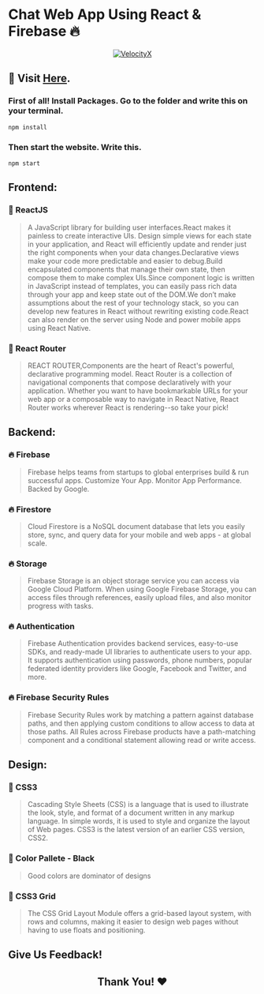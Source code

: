 # Chat Web App Using React & Firebase 🔥

<p align="center">
  <a href="https://project-react-chat-app.netlify.app/" target="_blank">
    <img src="https://firebasestorage.googleapis.com/v0/b/react-chat-app-2887b.appspot.com/o/chat-images%2FScreenshot%20(112).png?alt=media&token=7f9f4456-16e1-4ff5-ac00-b6d40b49afce"   alt="VelocityX">
  </a>
</p>


## 🔗 Visit  [Here](https://project-react-chat-app.netlify.app/).

### First of all! Install Packages. Go to the folder and write this on your terminal.

```npm
npm install
```

### Then start the website. Write this.

```npm
npm start
```

## Frontend:

### 🔖 ReactJS

>A JavaScript library for building user interfaces.React makes it painless to create interactive UIs. Design simple views for each state in your application, and React will efficiently update and render just the right components when your data changes.Declarative views make your code more predictable and easier to debug.Build encapsulated          components that manage their own state, then compose them to make complex UIs.Since component logic is written in JavaScript instead of templates, you can easily pass rich     data through your app and keep state out of the DOM.We don’t make assumptions about the rest of your technology stack, so you can develop new features in React without         rewriting existing code.React can also render on the server using Node and power mobile apps using React Native.
  
### 🔖 React Router

>REACT ROUTER,Components are the heart of React's powerful, declarative programming model. React Router is a collection of navigational components that compose declaratively     with your application. Whether you want to have bookmarkable URLs for your web app or a composable way to navigate in React Native, React Router works wherever React is      rendering--so take your pick!
    

## Backend:

### 🔥 Firebase

>Firebase helps teams from startups to global enterprises build & run successful apps. Customize Your App. Monitor App Performance. Backed by Google.

### 🔥 Firestore

>Cloud Firestore is a NoSQL document database that lets you easily store, sync, and query data for your mobile and web apps - at global scale.

### 🔥 Storage

>Firebase Storage is an object storage service you can access via Google Cloud Platform. When using Google Firebase Storage, you can access files through references, easily upload files, and also monitor progress with tasks.

### 🔥 Authentication

>Firebase Authentication provides backend services, easy-to-use SDKs, and ready-made UI libraries to authenticate users to your app. It supports authentication using passwords, phone numbers, popular federated identity providers like Google, Facebook and Twitter, and more.

### 🔥 Firebase Security Rules

>Firebase Security Rules work by matching a pattern against database paths, and then applying custom conditions to allow access to data at those paths. All Rules across Firebase products have a path-matching component and a conditional statement allowing read or write access.

## Design:

### 🚀 CSS3

>Cascading Style Sheets (CSS) is a language that is used to illustrate the look, style, and format of a document written in any markup language. In simple words, it is used to style and organize the layout of Web pages. CSS3 is the latest version of an earlier CSS version, CSS2.

### 🚀 Color Pallete - Black

>Good colors are dominator of designs

### 🚀 CSS3 Grid

>The CSS Grid Layout Module offers a grid-based layout system, with rows and columns, making it easier to design web pages without having to use floats and positioning.


## Give Us Feedback!
## <div align='center'> Thank You! ❤️
</div>

